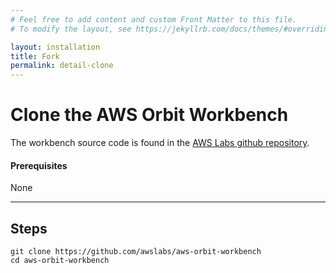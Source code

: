 ```yaml
---
# Feel free to add content and custom Front Matter to this file.
# To modify the layout, see https://jekyllrb.com/docs/themes/#overriding-theme-defaults

layout: installation
title: Fork
permalink: detail-clone
---
```



# Clone the AWS Orbit Workbench

The workbench source code is found in
the [AWS Labs github repository](https://github.com/awslabs/aws-orbit-workbench/).

#### Prerequisites
None

----
## **Steps**
```
git clone https://github.com/awslabs/aws-orbit-workbench
cd aws-orbit-workbench
```